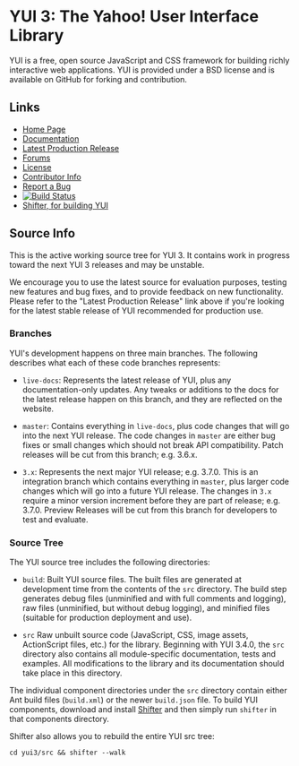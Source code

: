YUI 3: The Yahoo! User Interface Library
========================================

YUI is a free, open source JavaScript and CSS framework for building richly
interactive web applications. YUI is provided under a BSD license and is
available on GitHub for forking and contribution.

Links
-----

  * [Home Page](http://yuilibrary.com/)
  * [Documentation](http://yuilibrary.com/yui/docs/)
  * [Latest Production Release](http://yuilibrary.com/download/yui3/)
  * [Forums](http://yuilibrary.com/forum/)
  * [License](http://yuilibrary.com/license/)
  * [Contributor Info](http://yuilibrary.com/contribute/)
  * [Report a Bug](http://yuilibrary.com/yui/docs/tutorials/report-bugs/)
  * [![Build Status](https://secure.travis-ci.org/yui/yui3.png?branch=master)](http://travis-ci.org/yui/yui3)
  * [Shifter, for building YUI](https://github.com/davglass/shifter)


Source Info
-----------

This is the active working source tree for YUI 3. It contains work in progress
toward the next YUI 3 releases and may be unstable.

We encourage you to use the latest source for evaluation purposes, testing new
features and bug fixes, and to provide feedback on new functionality. Please
refer to the "Latest Production Release" link above if you're looking for the
latest stable release of YUI recommended for production use.

### Branches

YUI's development happens on three main branches. The following describes what
each of these code branches represents:

  * `live-docs`: Represents the latest release of YUI, plus any
    documentation-only updates. Any tweaks or additions to the docs for the
    latest release happen on this branch, and they are reflected on the website.

  * `master`: Contains everything in `live-docs`, plus code changes that will go
    into the next YUI release. The code changes in `master` are either bug fixes
    or small changes which should not break API compatibility. Patch releases
    will be cut from this branch; e.g. 3.6.x.

  * `3.x`: Represents the next major YUI release; e.g. 3.7.0. This is an
    integration branch which contains everything in `master`, plus larger code
    changes which will go into a future YUI release. The changes in `3.x`
    require a minor version increment before they are part of release; e.g.
    3.7.0. Preview Releases will be cut from this branch for developers to test
    and evaluate.

### Source Tree

The YUI source tree includes the following directories:

  * `build`: Built YUI source files. The built files are generated at
    development time from the contents of the `src` directory. The build step
    generates debug files (unminified and with full comments and logging),
    raw files (unminified, but without debug logging), and minified files
    (suitable for production deployment and use).

  * `src` Raw unbuilt source code (JavaScript, CSS, image assets, ActionScript
     files, etc.) for the library. Beginning with YUI 3.4.0, the `src` directory
     also contains all module-specific documentation, tests and examples. All
     modifications to the library and its documentation should take place in
     this directory.

The individual component directories under the `src` directory contain either
Ant build files (`build.xml`) or the newer `build.json` file. To build YUI
components, download and install [Shifter](https://github.com/davglass/shifter)
and then simply run `shifter` in that components directory.

Shifter also allows you to rebuild the entire YUI src tree:

    cd yui3/src && shifter --walk

